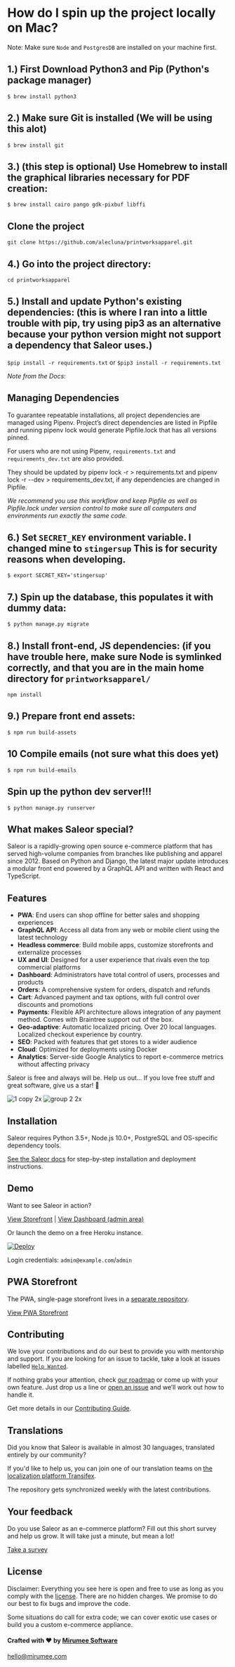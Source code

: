 # How do I spin up the project locally on Mac? 

Note: Make sure `Node` and `PostgresDB` are installed on your machine first.

## 1.) First Download Python3 and Pip (Python's package manager)
`$ brew install python3`

## 2.) Make sure Git is installed (We will be using this alot)
`$ brew install git`

## 3.) (this step is optional) Use Homebrew to install the graphical libraries necessary for PDF creation:
`$ brew install cairo pango gdk-pixbuf libffi`

## Clone the project 
`git clone https://github.com/alecluna/printworksapparel.git`

## 4.) Go into the project directory:
`cd printworksapparel`

## 5.) Install and update Python's existing dependencies: (this is where I ran into a little trouble with pip, try using pip3 as an alternative because your python version might not support a dependency that Saleor uses.)
`$pip install -r requirements.txt` or `$pip3 install -r requirements.txt`

_Note from the Docs:_
## Managing Dependencies

To guarantee repeatable installations, all project dependencies are managed using Pipenv. Project’s direct dependencies are listed in Pipfile and running pipenv lock would generate Pipfile.lock that has all versions pinned.


For users who are not using Pipenv, `requirements.txt` and `requirements_dev.txt` are also provided. 

They should be updated by pipenv lock -r > requirements.txt and pipenv lock -r --dev > requirements_dev.txt, if any dependencies are changed in Pipfile.

*We recommend you use this workflow and keep Pipfile as well as Pipfile.lock under version control to make sure all computers and environments run exactly the same code.*


## 6.) Set `SECRET_KEY` environment variable. I changed mine to `stingersup` This is for security reasons when developing.
`$ export SECRET_KEY='stingersup'`

## 7.) Spin up the database, this populates it with dummy data:
`$ python manage.py migrate`

## 8.) Install front-end, JS dependencies: (if you have trouble here, make sure Node is symlinked correctly,  and that you are in the main home directory for `printworksapparel/`
`npm install`


## 9.) Prepare front end assets: 
`$ npm run build-assets`

## 10 Compile emails (not sure what this does yet)
`$ npm run build-emails`

## Spin up the python dev server!!! 
`$ python manage.py runserver`

## What makes Saleor special?

Saleor is a rapidly-growing open source e-commerce platform that has served high-volume companies from branches like publishing and apparel since 2012. Based on Python and Django, the latest major update introduces a modular front end powered by a GraphQL API and written with React and TypeScript.

## Features
- __PWA__: End users can shop offline for better sales and shopping experiences
- __GraphQL API__: Access all data from any web or mobile client using the latest technology
- __Headless commerce__: Build mobile apps, customize storefronts and externalize processes
- __UX and UI__: Designed for a user experience that rivals even the top commercial platforms
- __Dashboard__: Administrators have total control of users, processes and products
- __Orders__: A comprehensive system for orders, dispatch and refunds
- __Cart__: Advanced payment and tax options, with full control over discounts and promotions
- __Payments__: Flexible API architecture allows integration of any payment method. Comes with Braintree support out of the box.
- __Geo-adaptive__: Automatic localized pricing. Over 20 local languages. Localized checkout experience by country.
- __SEO__: Packed with features that get stores to a wider audience
- __Cloud__: Optimized for deployments using Docker
- __Analytics__: Server-side Google Analytics to report e-commerce metrics without affecting privacy

Saleor is free and always will be.
Help us out… If you love free stuff and great software, give us a star! 🌟

![1 copy 2x](https://user-images.githubusercontent.com/5421321/47798207-30aeea00-dd28-11e8-9398-3d8426836a83.png)
![group 2 2x](https://user-images.githubusercontent.com/5421321/47799917-8afd7a00-dd2b-11e8-88c7-63588e25bcea.png)


## Installation

Saleor requires Python 3.5+, Node.js 10.0+, PostgreSQL and OS-specific dependency tools.

[See the Saleor docs](https://saleor.readthedocs.io) for step-by-step installation and deployment instructions.


## Demo

Want to see Saleor in action?

[View Storefront](http://demo.getsaleor.com/) | [View Dashboard (admin area)](http://demo.getsaleor.com/dashboard/)

Or launch the demo on a free Heroku instance.

[![Deploy](https://www.herokucdn.com/deploy/button.svg)](https://heroku.com/deploy)

Login credentials: `admin@example.com`/`admin`


## PWA Storefront
The PWA, single-page storefront lives in a [separate repository](https://github.com/mirumee/saleor-storefront).

[View PWA Storefront](https://pwa.getsaleor.com/)


## Contributing
We love your contributions and do our best to provide you with mentorship and support. If you are looking for an issue to tackle, take a look at issues labelled [`Help Wanted`](https://github.com/mirumee/saleor/issues?q=is%3Aopen+is%3Aissue+label%3A%22help+wanted%22).

If nothing grabs your attention, check [our roadmap](https://github.com/mirumee/saleor/projects/6) or come up with your own feature. Just drop us a line or [open an issue](https://github.com/mirumee/saleor/issues/new) and we’ll work out how to handle it.

Get more details in our [Contributing Guide](https://saleor.readthedocs.io/en/latest/contributing.html).


## Translations

Did you know that Saleor is available in almost 30 languages, translated entirely by our community?

If you'd like to help us, you can join one of our translation teams on [the localization platform Transifex](https://www.transifex.com/mirumee/saleor-1/languages/).

The repository gets synchronized weekly with the latest contributions.


## Your feedback

Do you use Saleor as an e-commerce platform?
Fill out this short survey and help us grow. It will take just a minute, but mean a lot!

[Take a survey](https://mirumee.typeform.com/to/sOIJbJ)


## License

Disclaimer: Everything you see here is open and free to use as long as you comply with the [license](https://github.com/mirumee/saleor/blob/master/LICENSE). There are no hidden charges. We promise to do our best to fix bugs and improve the code.

Some situations do call for extra code; we can cover exotic use cases or build you a custom e-commerce appliance.


#### Crafted with ❤️ by [Mirumee Software](http://mirumee.com)
hello@mirumee.com
